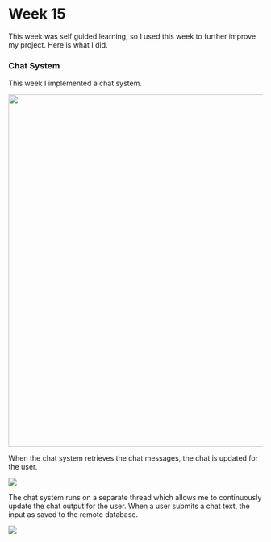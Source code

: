# Week 15

This week was self guided learning, so I used this week to further improve my project. Here is what I did.

### Chat System

This week I implemented a chat system.

<img src="https://raw.githubusercontent.com/travisbyr/SDV602-Blogs/main/Documentation%20Images/chat.PNG" height=700>



When the chat system retrieves the chat messages, the chat is updated for the user. 

<img src="https://raw.githubusercontent.com/travisbyr/SDV602-Blogs/main/Documentation%20Images/thread.png">

The chat system runs on a separate thread which allows me to continuously update the chat output for the user. When a user submits a chat text, the input as saved to the remote database. 

<img src="https://raw.githubusercontent.com/travisbyr/SDV602-Blogs/main/Documentation%20Images/load_chat.png">